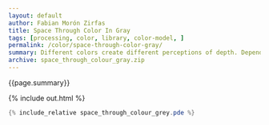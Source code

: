 ```yaml
---
layout: default
author: Fabian Morón Zirfas
title: Space Through Color In Gray
tags: [processing, color, library, color-model, ]
permalink: /color/space-through-color-gray/
summary: Different colors create different perceptions of depth. Depending on the ground they stand on.  
archive: space_through_colour_gray.zip
---
```


<div class="hero">{{page.summary}}</div>

<!-- more -->

{% include out.html %}

```java
{% include_relative space_through_colour_grey.pde %}
```



